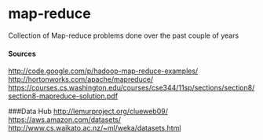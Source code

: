 # map-reduce
Collection of Map-reduce problems done over the past couple of years

#### Sources
http://code.google.com/p/hadoop-map-reduce-examples/
http://hortonworks.com/apache/mapreduce/
https://courses.cs.washington.edu/courses/cse344/11sp/sections/section8/section8-mapreduce-solution.pdf


###Data Hub
http://lemurproject.org/clueweb09/
https://aws.amazon.com/datasets/
http://www.cs.waikato.ac.nz/~ml/weka/datasets.html


